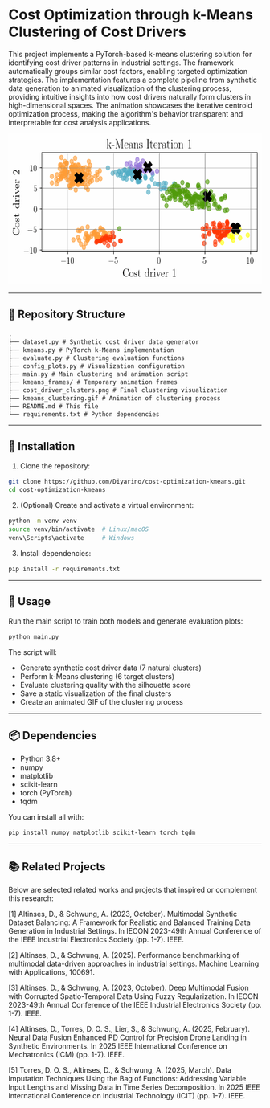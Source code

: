 # Cost Optimization through k-Means Clustering of Cost Drivers

This project implements a PyTorch-based k-means clustering solution for identifying cost driver patterns in industrial settings. The framework automatically groups similar cost factors, enabling targeted optimization strategies. The implementation features a complete pipeline from synthetic data generation to animated visualization of the clustering process, providing intuitive insights into how cost drivers naturally form clusters in high-dimensional spaces. The animation showcases the iterative centroid optimization process, making the algorithm's behavior transparent and interpretable for cost analysis applications.

<p align="center">
  <img src="kmeans_clustering_1.gif" width="600" height="300" alt="til">
</p>

---

## 🏦 Repository Structure

```
.
├── dataset.py # Synthetic cost driver data generator
├── kmeans.py # PyTorch k-Means implementation
├── evaluate.py # Clustering evaluation functions
├── config_plots.py # Visualization configuration
├── main.py # Main clustering and animation script
├── kmeans_frames/ # Temporary animation frames
├── cost_driver_clusters.png # Final clustering visualization
├── kmeans_clustering.gif # Animation of clustering process
├── README.md # This file
└── requirements.txt # Python dependencies
```

---

## 🧩 Installation

1. Clone the repository:

```bash
git clone https://github.com/Diyarino/cost-optimization-kmeans.git
cd cost-optimization-kmeans
```

2. (Optional) Create and activate a virtual environment:

```bash
python -m venv venv
source venv/bin/activate  # Linux/macOS
venv\Scripts\activate     # Windows
```

3. Install dependencies:

```bash
pip install -r requirements.txt
```

---

## 🔧 Usage

Run the main script to train both models and generate evaluation plots:

```bash
python main.py
```

The script will:
* Generate synthetic cost driver data (7 natural clusters)
* Perform k-Means clustering (6 target clusters)
* Evaluate clustering quality with the silhouette score
* Save a static visualization of the final clusters
* Create an animated GIF of the clustering process

---

## 📦 Dependencies

* Python 3.8+
* numpy
* matplotlib
* scikit-learn
* torch (PyTorch)
* tqdm

You can install all with:

```bash
pip install numpy matplotlib scikit-learn torch tqdm
```

---

## 📚 Related Projects 

Below are selected related works and projects that inspired or complement this research:

<a id="1">[1]</a> Altinses, D., & Schwung, A. (2023, October). Multimodal Synthetic Dataset Balancing: A Framework for Realistic and Balanced Training Data Generation in Industrial Settings. In IECON 2023-49th Annual Conference of the IEEE Industrial Electronics Society (pp. 1-7). IEEE.

<a id="2">[2]</a> Altinses, D., & Schwung, A. (2025). Performance benchmarking of multimodal data-driven approaches in industrial settings. Machine Learning with Applications, 100691.

<a id="3">[3]</a> Altinses, D., & Schwung, A. (2023, October). Deep Multimodal Fusion with Corrupted Spatio-Temporal Data Using Fuzzy Regularization. In IECON 2023-49th Annual Conference of the IEEE Industrial Electronics Society (pp. 1-7). IEEE.

<a id="3">[4]</a> Altinses, D., Torres, D. O. S., Lier, S., & Schwung, A. (2025, February). Neural Data Fusion Enhanced PD Control for Precision Drone Landing in Synthetic Environments. In 2025 IEEE International Conference on Mechatronics (ICM) (pp. 1-7). IEEE.

<a id="3">[5]</a> Torres, D. O. S., Altinses, D., & Schwung, A. (2025, March). Data Imputation Techniques Using the Bag of Functions: Addressing Variable Input Lengths and Missing Data in Time Series Decomposition. In 2025 IEEE International Conference on Industrial Technology (ICIT) (pp. 1-7). IEEE.

